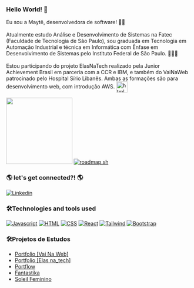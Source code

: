 ### Hello World! 👋

Eu sou a Maytê, desenvolvedora de software!  👩🏾<br><br>
Atualmente estudo Análise e Desenvolvimento de Sistemas na Fatec (Faculdade de Tecnologia de São Paulo), sou graduada em Tecnologia em Automação Industrial e técnica em Informática com Ênfase em Desenvolvimento de Sistemas pelo Instituto Federal de São Paulo. 🧑🏾‍🎓<br><br>
Estou participando do projeto ElasNaTech realizado pela Junior Achievement Brasil em parceria com a CCR e IBM, e também do VaiNaWeb patrocinado pelo Hospital Sírio Libanês. Ambas as formações são para desenvolvimento web, com introdução AWS.
<img align="center" alt="html" height="30" width="30" src="https://github.com/maytearaujo/maytearaujo/assets/87009799/5c179ff9-2e9c-4b3a-94a2-76341c547659">
<br>

<div>
  <img height="180em" src="https://github-readme-stats.vercel.app/api/top-langs/?username=maytearaujo&layout=compact">
  <a href="https://roadmap.sh"><img src="https://api.roadmap.sh/v1-badge/tall/64b9bdbd8a29ad56fa9ce265?variant=dark&roadmaps=frontend%2Cbackend%2Cdevops%2Cfull-stack" alt="roadmap.sh"/></a>
</div>

### 🌎 let's get connected?! 🌎

[![Linkedin](https://img.shields.io/badge/LinkedIn-0077B5?style=for-the-badge&logo=linkedin&logoColor=white)](https://www.linkedin.com/in/maytearaujo/)

### 🛠️Technologies and tools used
[![Javascript](https://img.shields.io/badge/JavaScript-F7DF1E.svg?style=for-the-badge&logo=JavaScript&logoColor=black)](#)
[![HTML](https://img.shields.io/badge/HTML5-E34F26.svg?style=for-the-badge&logo=HTML5&logoColor=white)](#)
[![CSS](https://img.shields.io/badge/CSS3-1572B6.svg?style=for-the-badge&logo=CSS3&logoColor=white)](#)
[![React](https://img.shields.io/badge/React-61DAFB.svg?style=for-the-badge&logo=React&logoColor=black)](#)
[![Tailwind](https://img.shields.io/badge/Tailwind%20CSS-06B6D4.svg?style=for-the-badge&logo=Tailwind-CSS&logoColor=white)](#)
[![Bootstrap](https://img.shields.io/badge/Bootstrap-7952B3.svg?style=for-the-badge&logo=Bootstrap&logoColor=white)](#)
[![]()](#)


### 🛠️Projetos de Estudos
<div>
  <ul>
    <li><a href="https://portfolio-vai-na-web.vercel.app/" target="_blank">Portfolio [Vai Na Web]</a></li>
    <li><a href="https://maytearaujo.github.io/portfolio-elas-na-tech/" target="_blank">Portfolio [Elas na_tech]</a></li>
    <li><a href="https://maytearaujo.github.io/Portflow/" target="_blank">Portflow</li>
    <li><a href="https://maytearaujo.github.io/Fantastika/" target="_blank">Fantastika</a></li>
    <!--<li><a href="https://maytearaujo.github.io/portfolio/" target="_blank">Portifolio</a></li>-->
    <li><a href="https://maytearaujo.github.io/soleil/" target="_blank">Soleil Feminino</li>
  </ul>
</div>

          
<!--
**maytearaujo/maytearaujo** is a ✨ _special_ ✨ repository because its `README.md` (this file) appears on your GitHub profile.

Here are some ideas to get you started:

- 🔭 I’m currently working on ...
- 🌱 I’m currently learning ...
- 👯 I’m looking to collaborate on ...
- 🤔 I’m looking for help with ...
- 💬 Ask me about ...
- 📫 How to reach me: ...
- 😄 Pronouns: ...
- ⚡ Fun fact: ...
-->
